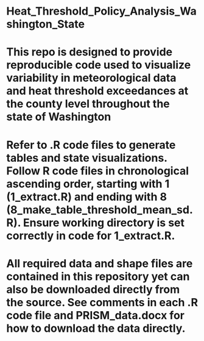 # Heat_Threshold_Policy_Analysis_Washington_State
# This repo is designed to provide reproducible code used to visualize variability in meteorological data and heat threshold exceedances at the county level throughout the state of Washington
# Refer to .R code files to generate tables and state visualizations. Follow R code files in chronological ascending order, starting with 1 (1_extract.R) and ending with 8 (8_make_table_threshold_mean_sd.R). Ensure working directory is set correctly in code for 1_extract.R.
# All required data and shape files are contained in this repository yet can also be downloaded directly from the source. See comments in each .R code file and PRISM_data.docx for how to download the data directly.

